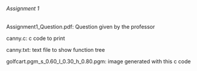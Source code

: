 ###### Assignment 1 ######

Assignment1_Question.pdf: Question given by the professor

canny.c: c code to print 

canny.txt: text file to show function tree

golfcart.pgm_s_0.60_l_0.30_h_0.80.pgm: image generated with this c code

